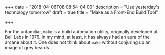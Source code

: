 +++
date = "2018-04-06T08:08:54-04:00"
description = "Use yesterday's technology tomorrow"
draft = true
title = "Make as a Front-End Build Tool"

+++

For the unfamiliar, `make` is a build automation utility, originally developed at Bell Labs in 1976. In my mind, at least, it has always had an aura of the arcane about it. One does not think about `make` without conjuring up an image of grey beards
